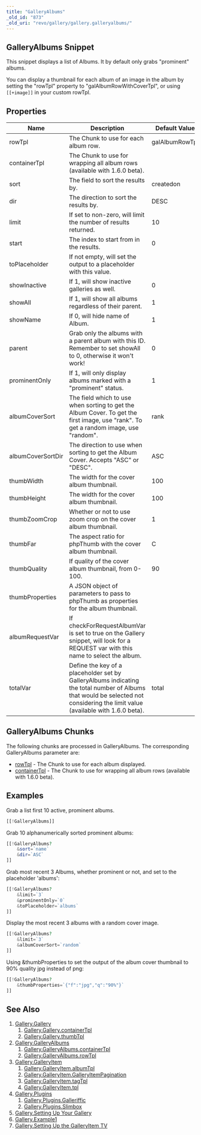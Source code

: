 ```yaml
---
title: "GalleryAlbums"
_old_id: "873"
_old_uri: "revo/gallery/gallery.galleryalbums/"
---
```


## GalleryAlbums Snippet

This snippet displays a list of Albums. It by default only grabs "prominent" albums.

You can display a thumbnail for each album of an image in the album by setting the "rowTpl" property to "galAlbumRowWithCoverTpl", or using `[[+image]]` in your custom rowTpl.

## Properties

| Name              | Description                                                                                                                                                                    | Default Value  |
| ----------------- | ------------------------------------------------------------------------------------------------------------------------------------------------------------------------------ | -------------- |
| rowTpl            | The Chunk to use for each album row.                                                                                                                                           | galAlbumRowTpl |
| containerTpl      | The Chunk to use for wrapping all album rows (available with 1.6.0 beta).                                                                                                      |                |
| sort              | The field to sort the results by.                                                                                                                                              | createdon      |
| dir               | The direction to sort the results by.                                                                                                                                          | DESC           |
| limit             | If set to non-zero, will limit the number of results returned.                                                                                                                 | 10             |
| start             | The index to start from in the results.                                                                                                                                        | 0              |
| toPlaceholder     | If not empty, will set the output to a placeholder with this value.                                                                                                            |                |
| showInactive      | If 1, will show inactive galleries as well.                                                                                                                                    | 0              |
| showAll           | If 1, will show all albums regardless of their parent.                                                                                                                         | 1              |
| showName          | If 0, will hide name of Album.                                                                                                                                                 | 1              |
| parent            | Grab only the albums with a parent album with this ID. Remember to set showAll to 0, otherwise it won't work!                                                                  | 0              |
| prominentOnly     | If 1, will only display albums marked with a "prominent" status.                                                                                                               | 1              |
| albumCoverSort    | The field which to use when sorting to get the Album Cover. To get the first image, use "rank". To get a random image, use "random".                                           | rank           |
| albumCoverSortDir | The direction to use when sorting to get the Album Cover. Accepts "ASC" or "DESC".                                                                                             | ASC            |
| thumbWidth        | The width for the cover album thumbnail.                                                                                                                                       | 100            |
| thumbHeight       | The width for the cover album thumbnail.                                                                                                                                       | 100            |
| thumbZoomCrop     | Whether or not to use zoom crop on the cover album thumbnail.                                                                                                                  | 1              |
| thumbFar          | The aspect ratio for phpThumb with the cover album thumbnail.                                                                                                                  | C              |
| thumbQuality      | If quality of the cover album thumbnail, from 0-100.                                                                                                                           | 90             |
| thumbProperties   | A JSON object of parameters to pass to phpThumb as properties for the album thumbnail.                                                                                         |                |
| albumRequestVar   | If checkForRequestAlbumVar is set to true on the Gallery snippet, will look for a REQUEST var with this name to select the album.                                              |                |
| totalVar          | Define the key of a placeholder set by GalleryAlbums indicating the total number of Albums that would be selected not considering the limit value (available with 1.6.0 beta). | total          |

## GalleryAlbums Chunks

The following chunks are processed in GalleryAlbums. The corresponding GalleryAlbums parameter are:

- [rowTpl](extras/gallery/gallery.galleryalbums/rowtpl "Gallery.GalleryAlbums.rowTpl") - The Chunk to use for each album displayed.
- [containerTpl](extras/gallery/gallery.galleryalbums/containertpl) - The Chunk to use for wrapping all album rows (available with 1.6.0 beta).

## Examples

Grab a list first 10 active, prominent albums.

``` php
[[!GalleryAlbums]]
```

Grab 10 alphanumerically sorted prominent albums:

``` php
[[!GalleryAlbums?
    &sort=`name`
    &dir=`ASC`
]]
```

Grab most recent 3 Albums, whether prominent or not, and set to the placeholder 'albums':

``` php
[[!GalleryAlbums?
    &limit=`3`
    &prominentOnly=`0`
    &toPlaceholder=`albums`
]]
```

Display the most recent 3 albums with a random cover image.

``` php
[[!GalleryAlbums?
    &limit=`3`
    &albumCoverSort=`random`
]]
```

Using &thumbProperties to set the output of the album cover thumbnail to 90% quality jpg instead of png:

``` php
[[!GalleryAlbums?
    &thumbProperties=`{"f":"jpg","q":"90%"}`
]]
```

## See Also

1. [Gallery.Gallery](extras/gallery/gallery/index)
    1. [Gallery.Gallery.containerTpl](extras/gallery/gallery/containertpl)
    2. [Gallery.Gallery.thumbTpl](extras/gallery/gallery/thumbtpl)
2. [Gallery.GalleryAlbums](extras/gallery/gallery.galleryalbums)
    1. [Gallery.GalleryAlbums.containerTpl](extras/gallery/gallery.galleryalbums/containertpl)
    2. [Gallery.GalleryAlbums.rowTpl](extras/gallery/gallery.galleryalbums/rowtpl)
3. [Gallery.GalleryItem](extras/gallery/gallery.galleryitem)
    1. [Gallery.GalleryItem.albumTpl](extras/gallery/gallery.galleryitem/albumtpl)
    2. [Gallery.GalleryItem.GalleryItemPagination](extras/gallery/gallery.galleryitem/galleryitempagination)
    3. [Gallery.GalleryItem.tagTpl](extras/gallery/gallery.galleryitem/tagtpl)
    4. [Gallery.GalleryItem.tpl](extras/gallery/gallery.galleryitem/tpl)
4. [Gallery.Plugins](extras/gallery/gallery.plugins)
    1. [Gallery.Plugins.Galleriffic](extras/gallery/gallery.plugins/galleriffic)
    2. [Gallery.Plugins.Slimbox](extras/gallery/gallery.plugins/slimbox)
5. [Gallery.Setting Up Your Gallery](extras/gallery/gallery.setting-up-your-gallery)
6. [Gallery.Example1](extras/gallery/gallery.example1)
7. [Gallery.Setting Up the GalleryItem TV](extras/gallery/gallery.setting-up-the-galleryitem-tv)
